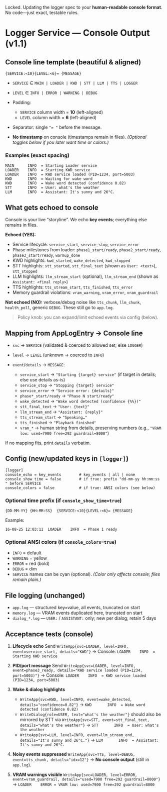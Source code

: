 Locked. Updating the logger spec to your **human-readable console format**. No code—just exact, testable rules.

# Logger Service — Console Output (v1.1)

## Console line template (beautiful & aligned)

```
{SERVICE:<10}{LEVEL:<6}= {MESSAGE}
```

* `SERVICE` ∈ `MAIN | LOADER | KWD | STT | LLM | TTS | LOGGER`
* `LEVEL` ∈ `INFO | ERROR | WARNING | DEBUG`
* Padding:

  * `SERVICE` column width = **10** (left-aligned)
  * `LEVEL` column width = **6** (left-aligned)
* Separator: single `"= "` before the message.
* **No timestamp** on console (timestamps remain in files).
  *(Optional toggles below if you later want time or colors.)*

### Examples (exact spacing)

```
MAIN      INFO  = Starting Loader service
LOADER    INFO  = Starting KWD service
LOADER    INFO  = KWD service loaded (PID=1234, port=5003)
KWD       INFO  = Waiting for wake word
KWD       INFO  = Wake word detected (confidence 0.82)
STT       INFO  = User: what's the weather
LLM       INFO  = Assistant: It's sunny and 26°C.
```

## What gets echoed to console

Console is your live “storyline”. We echo **key events**; everything else remains in files.

**Echoed (YES):**

* Service lifecycle: `service_start`, `service_stop`, `service_error`
* Phase milestones from loader: `phase1_start/ready`, `phase2_start/ready`, `phase3_start/ready`, `warmup_done`
* KWD highlights: `kwd_started`, `wake_detected`, `kwd_stopped`
* STT highlights: `stt_started`, `stt_final_text` (shown as `User: <text>`), `stt_stopped`
* LLM highlights: `llm_stream_start` (optional), `llm_stream_end` (shown as `Assistant: <final reply>`)
* TTS highlights: `tts_stream_start`, `tts_finished`, `tts_error`
* Memory guardrail violations: `vram_warning`, `vram_error`, `vram_guardrail`

**Not echoed (NO):** verbose/debug noise like `tts_chunk`, `llm_chunk`, `health_poll`, generic `DEBUG`. These still go to `app.log`.

> Policy knob: you can expand/limit echoed events via config (below).

## Mapping from AppLogEntry → Console line

* `svc` → `SERVICE` (validated & coerced to allowed set; else `LOGGER`)
* `level` → `LEVEL` (unknown → coerced to `INFO`)
* `event`/`details` → `MESSAGE`:

  * `service_start` → `"Starting {target} service"` (if target in details; else use details as-is)
  * `service_stop` → `"Stopping {target} service"`
  * `service_error` → `"Service error: {details}"`
  * `phase*_start/ready` → `"Phase N start/ready"`
  * `wake_detected` → `"Wake word detected (confidence {%%})"`
  * `stt_final_text` → `"User: {text}"`
  * `llm_stream_end` → `"Assistant: {reply}"`
  * `tts_stream_start` → `"Speaking…"`
  * `tts_finished` → `"Playback finished"`
  * `vram_*` → human string from details, preserving numbers (e.g., `"VRAM low: used=7900 free=292 guardrail=8000"`)

If no mapping fits, print `details` verbatim.

## Config (new/updated keys in `[logger]`)

```
[logger]
console_echo = key_events        # key_events | all | none
console_show_time = false        # if true: prefix "dd-mm-yy hh:mm:ss  " before SERVICE
console_colors = false           # if true: ANSI colors (see below)
```

### Optional time prefix (if `console_show_time=true`)

```
{DD-MM-YY} {HH:MM:SS}  {SERVICE:<10}{LEVEL:<6}= {MESSAGE}
```

Example:

```
16-08-25 12:03:11  LOADER    INFO  = Phase 1 ready
```

### Optional ANSI colors (if `console_colors=true`)

* `INFO` = default
* `WARNING` = yellow
* `ERROR` = red (bold)
* `DEBUG` = dim
* `SERVICE` names can be cyan (optional).
  *(Color only affects console; files remain plain.)*

## File logging (unchanged)

* `app.log` — structured key=value, all events, truncated on start
* `memory.log` — VRAM events duplicated here, truncated on start
* `dialog_*.log` — `USER:` / `ASSISTANT:` only; new per dialog; retain 5 days

## Acceptance tests (console)

1. **Lifecycle echo**
   Send `WriteApp{svc=LOADER, level=INFO, event=service_start, details="KWD"}`
   → Console: `LOADER    INFO  = Starting KWD service`
2. **PID/port message**
   Send `WriteApp{svc=LOADER, level=INFO, event=phase3_ready, details="KWD service loaded (PID=1234, port=5003)"}`
   → Console: `LOADER    INFO  = KWD service loaded (PID=1234, port=5003)`
3. **Wake & dialog highlights**

   * `WriteApp{svc=KWD, level=INFO, event=wake_detected, details="confidence=0.82"}`
     → `KWD       INFO  = Wake word detected (confidence 0.82)`
   * `WriteDialog{role=USER, text="what's the weather"}` should also be mirrored by STT via `WriteApp{svc=STT, event=stt_final_text, details="what's the weather"}`
     → `STT       INFO  = User: what's the weather`
   * `WriteApp{svc=LLM, level=INFO, event=llm_stream_end, details="It's sunny and 26°C."}`
     → `LLM       INFO  = Assistant: It's sunny and 26°C.`
4. **Noisy events suppressed**
   `WriteApp{svc=TTS, level=DEBUG, event=tts_chunk, details="idx=12"}`
   → **No console output** (still in `app.log`).
5. **VRAM warnings visible**
   `WriteApp{svc=LOADER, level=ERROR, event=vram_guardrail, details="used=7900 free=292 guardrail=8000"}`
   → `LOADER    ERROR = VRAM low: used=7900 free=292 guardrail=8000`